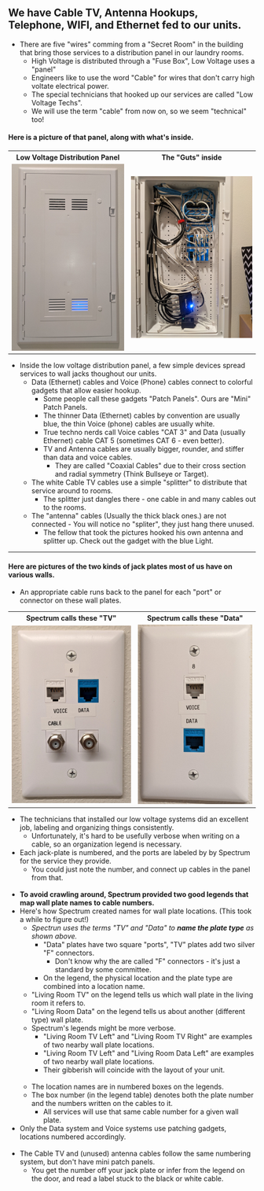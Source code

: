 ## We have Cable TV, Antenna Hookups, Telephone, WIFI, and Ethernet fed to our units.
-  There are five "wires" comming from a "Secret Room" in the building that bring those services to a distribution panel in our laundry rooms.
   -  High Voltage is distributed through a "Fuse Box", Low Voltage uses a "panel"
   -  Engineers like to use the word "Cable" for wires that don't carry high voltate electrical power.
   -  The special technicians that hooked up our services are called "Low Voltage Techs".
   -  We will use the term "cable" from now on, so we seem "technical" too!
#### Here is a picture of that panel, along with what's inside.
<table>
	<tr>
		<th>Low Voltage Distribution Panel</th>
		<th>The "Guts" inside</th>
	</tr>	
	<tr> 
		<td>
			<img src="./Panel-2.jpg">
		</td>
		<td>
			<img src="./Panel-1.jpg">
		</td>
	</tr>
</table>

   -  Inside the low voltage distribution panel, a few simple devices spread services to wall jacks thoughout our units.
      -  Data (Ethernet) cables and Voice (Phone) cables connect to colorful gadgets that allow easier hookup.
         -  Some people call these gadgets "Patch Panels". Ours are "Mini" Patch Panels.
         -  The thinner Data (Ethernet) cables by convention are usually blue,  the thin Voice (phone) cables are usually white.
         -  True techno nerds call Voice cables "CAT 3" and Data (usually Ethernet) cable CAT 5 (sometimes CAT 6 - even better).
         -  TV and Antenna cables are usually bigger, rounder, and stiffer than data and voice cables.
            -  They are called "Coaxial Cables" due to their cross section and radial symmetry (Think Bullseye or Target).  
      -  The white Cable TV cables use a simple "splitter" to distribute that service around to rooms.
         -  The splitter just dangles there - one cable in and many cables out to the rooms.
      -  The "antenna" cables (Usually the thick black ones.) are not connected - You will notice no "spliter", they just hang there unused.
         - The fellow that took the pictures hooked his own antenna and splitter up.  Check out the gadget with the blue Light.

* * *

#### Here are pictures of the two kinds of jack plates most of us have on various walls.	 
-  An appropriate cable runs back to the panel for each "port" or connector on these wall plates.
<table>
	<tr>
		<th>Spectrum calls these "TV"</th>
		<th>Spectrum calls these "Data"</th>
	</tr>	
	<tr> 
		<td>
			<img src="./TV-Jacks.jpg">
		</td>
		<td>
			<img src="./Data-Jacks.jpg">
		</td>
	</tr>
</table>

-  The technicians that installed our low voltage systems did an excellent job, labeling and organizing things consistently.
   -  Unfortunately, it's hard to be usefully verbose when writing on a cable, so an organization legend is necessary.  
-  Each jack-plate is numbered, and the ports are labeled by by Spectrum for the service they provide.
   -  You could just note the number, and connect up cables in the panel from that.<br> <br>
-  **To avoid crawling around, Spectrum provided two good legends that map wall plate names to cable numbers.**
-  Here's how Spectrum created names for wall plate locations.  (This took a while to figure out!)
    -  *Spectrun uses the terms "TV" and "Data" to **name the plate type** as shown above.*
       -  "Data" plates have two square "ports", "TV" plates add two silver "F" connectors.
          -  Don't know why the are called "F" connectors - it's just a standard by some committee.  
       -  On the legend, the physical location and the plate type are combined into a location name.
    -  "Living Room TV" on the legend tells us which wall plate in the living room it refers to.
    -  "Living Room Data" on the legend tells us about another (different type) wall plate.
    -  Spectrum's legends might be more verbose.
       -  "Living Room TV Left" and "Living Room TV Right" are examples of two nearby wall plate locations.
       -  "Living Room TV Left" and "Living Room Data Left" are examples of two nearby wall plate locations.
       -  Their gibberish will coincide with the layout of your unit.<br> <br>
   -  The location names are in numbered boxes on the legends.
   -  The box number (in the legend table) denotes both the plate number and the numbers written on the cables to it.
      - All services will use that same cable number for a given wall plate.
-  Only the Data system and Voice systems use patching gadgets, locations numbered accordingly. <br> <br>
-  The Cable TV and (unused) antenna cables follow the same numbering system, but don't have mini patch panels.
   -  You get the number off your jack plate or infer from the legend on the door, and read a label stuck to the black or white cable.
   


